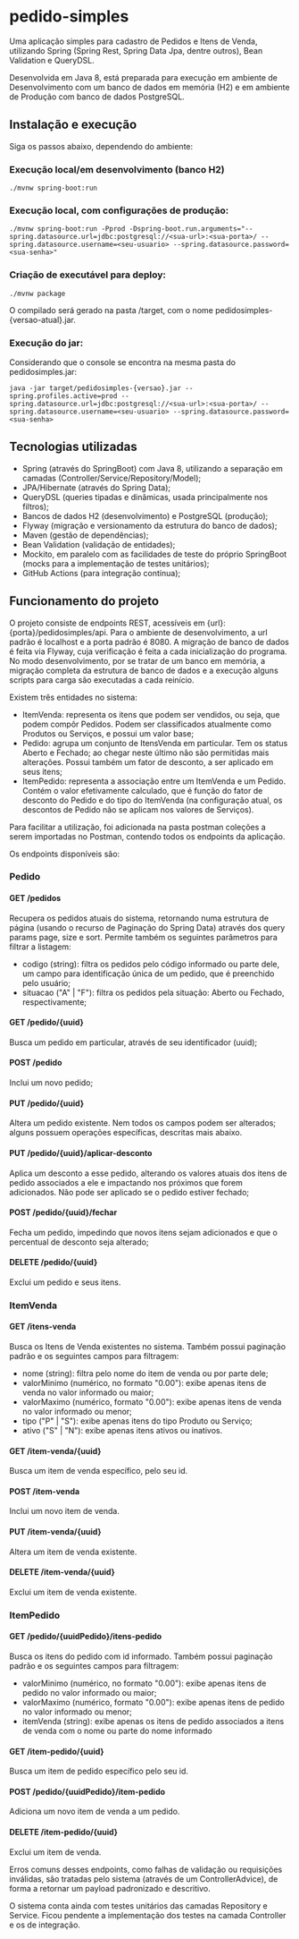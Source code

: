 # pedido-simples

Uma aplicação simples para cadastro de Pedidos e Itens de Venda, utilizando Spring (Spring Rest, Spring Data Jpa, dentre outros), Bean Validation e QueryDSL.

Desenvolvida em Java 8, está preparada para execução em ambiente de Desenvolvimento com um banco de dados em memória (H2) e em ambiente de Produção com banco de dados PostgreSQL.

## Instalação e execução

Siga os passos abaixo, dependendo do ambiente:

### Execução local/em desenvolvimento (banco H2)

```
./mvnw spring-boot:run
```

### Execução local, com configurações de produção:

```
./mvnw spring-boot:run -Pprod -Dspring-boot.run.arguments="--spring.datasource.url=jdbc:postgresql://<sua-url>:<sua-porta>/ --spring.datasource.username=<seu-usuario> --spring.datasource.password=<sua-senha>"
```

### Criação de executável para deploy:

```
./mvnw package
```

O compilado será gerado na pasta /target, com o nome pedidosimples-{versao-atual}.jar.

### Execução do jar:

Considerando que o console se encontra na mesma pasta do pedidosimples.jar:

```
java -jar target/pedidosimples-{versao}.jar --spring.profiles.active=prod --spring.datasource.url=jdbc:postgresql://<sua-url>:<sua-porta>/ --spring.datasource.username=<seu-usuario> --spring.datasource.password=<sua-senha>
```

## Tecnologias utilizadas

- Spring (através do SpringBoot) com Java 8, utilizando a separação em camadas (Controller/Service/Repository/Model);
- JPA/Hibernate (através do Spring Data);
- QueryDSL (queries tipadas e dinâmicas, usada principalmente nos filtros);
- Bancos de dados H2 (desenvolvimento) e PostgreSQL (produção);
- Flyway (migração e versionamento da estrutura do banco de dados);
- Maven (gestão de dependências);
- Bean Validation (validação de entidades);
- Mockito, em paralelo com as facilidades de teste do próprio SpringBoot (mocks para a implementação de testes unitários);
- GitHub Actions (para integração contínua);


## Funcionamento do projeto

O projeto consiste de endpoints REST, acessíveis em {url}:{porta}/pedidosimples/api. Para o ambiente de desenvolvimento, a url padrão é localhost e a porta padrão é 8080. A migração de banco de dados é feita via Flyway, cuja verificação é feita a cada inicialização do programa. No modo desenvolvimento, por se tratar de um banco em memória, a migração completa da estrutura de banco de dados e a execução alguns scripts para carga são executadas a cada reinício.

Existem três entidades no sistema:

- ItemVenda: representa os itens que podem ser vendidos, ou seja, que podem compôr Pedidos. Podem ser classificados atualmente como Produtos ou Serviços, e possui um valor base;
- Pedido: agrupa um conjunto de ItensVenda em particular. Tem os status Aberto e Fechado; ao chegar neste último não são permitidas mais alterações. Possui também um fator de desconto, a ser aplicado em seus itens;
- ItemPedido: representa a associação entre um ItemVenda e um Pedido. Contém o valor efetivamente calculado, que é função do fator de desconto do Pedido e do tipo do ItemVenda (na configuração atual, os descontos de Pedido não se aplicam nos valores de Serviços).

Para facilitar a utilização, foi adicionada na pasta postman coleções a serem importadas no Postman, contendo todos os endpoints da aplicação.

Os endpoints disponíveis são:

### Pedido

#### GET /pedidos

Recupera os pedidos atuais do sistema, retornando numa estrutura de página (usando o recurso de Paginação do Spring Data) através dos query params page, size e sort. Permite também os seguintes parâmetros para filtrar a listagem:

- codigo (string): filtra os pedidos pelo código informado ou parte dele, um campo para identificação única de um pedido, que é preenchido pelo usuário;
- situacao ("A" | "F"): filtra os pedidos pela situação: Aberto ou Fechado, respectivamente;

#### GET /pedido/{uuid}

Busca um pedido em particular, através de seu identificador (uuid);

#### POST /pedido

Inclui um novo pedido;

#### PUT /pedido/{uuid}

Altera um pedido existente. Nem todos os campos podem ser alterados; alguns possuem operações específicas, descritas mais abaixo.

#### PUT /pedido/{uuid}/aplicar-desconto

Aplica um desconto a esse pedido, alterando os valores atuais dos itens de pedido associados a ele e impactando nos próximos que forem adicionados. Não pode ser aplicado se o pedido estiver fechado;

#### POST /pedido/{uuid}/fechar

Fecha um pedido, impedindo que novos itens sejam adicionados e que o percentual de desconto seja alterado;

#### DELETE /pedido/{uuid}

Exclui um pedido e seus itens.

### ItemVenda

#### GET /itens-venda

Busca os Itens de Venda existentes no sistema. Também possui paginação padrão e os seguintes campos para filtragem:

- nome (string): filtra pelo nome do item de venda ou por parte dele;
- valorMinimo (numérico, no formato "0.00"): exibe apenas itens de venda no valor informado ou maior;
- valorMaximo (numérico, formato "0.00"): exibe apenas itens de venda no valor informado ou menor;
- tipo ("P" | "S"): exibe apenas itens do tipo Produto ou Serviço;
- ativo ("S" | "N"): exibe apenas itens ativos ou inativos.

#### GET /item-venda/{uuid}

Busca um item de venda específico, pelo seu id.

#### POST /item-venda

Inclui um novo item de venda.

#### PUT /item-venda/{uuid}

Altera um item de venda existente.

#### DELETE /item-venda/{uuid}

Exclui um item de venda existente.

### ItemPedido

#### GET /pedido/{uuidPedido}/itens-pedido

Busca os itens do pedido com id informado. Também possui paginação padrão e os seguintes campos para filtragem:

- valorMinimo (numérico, no formato "0.00"): exibe apenas itens de pedido no valor informado ou maior;
- valorMaximo (numérico, formato "0.00"): exibe apenas itens de pedido no valor informado ou menor;
- itemVenda (string): exibe apenas os itens de pedido associados a itens de venda com o nome ou parte do nome informado

#### GET /item-pedido/{uuid}

Busca um item de pedido específico pelo seu id.

#### POST /pedido/{uuidPedido}/item-pedido

Adiciona um novo item de venda a um pedido.

#### DELETE /item-pedido/{uuid}

Exclui um item de venda.

Erros comuns desses endpoints, como falhas de validação ou requisições inválidas, são tratadas pelo sistema (através de um ControllerAdvice), de forma a retornar um payload padronizado e descritivo.

O sistema conta ainda com testes unitários das camadas Repository e Service. Ficou pendente a implementação dos testes na camada Controller e os de integração.
